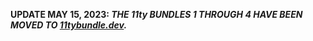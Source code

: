 **UPDATE MAY 15, 2023: _THE 11ty BUNDLES 1 THROUGH 4 HAVE BEEN MOVED TO [11tybundle.dev](https://11tybundle.dev/blog/)._**

